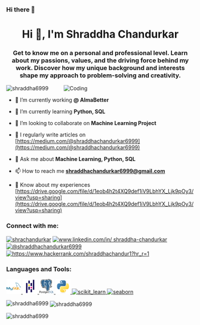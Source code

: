 ### Hi there 👋

<h1 align="center">Hi 👋, I'm Shraddha Chandurkar</h1>
<h3 align="center">Get to know me on a personal and professional level. Learn about my passions, values, and the driving force behind my work. Discover how my unique background and interests shape my approach to problem-solving and creativity.</h3>
<img align="right" alt="Coding" width="350" src="https://github.com/Shraddha6999/Shraddha6999/assets/123643720/8c2d54fa-3b74-45f9-ac38-70ad86c8af93">
<p align="left"> <img src="https://komarev.com/ghpvc/?username=shraddha6999&label=Profile%20views&color=0e75b6&style=flat" alt="shraddha6999" /> </p>

- 🔭 I’m currently working **@ AlmaBetter**

- 🌱 I’m currently learning **Python, SQL**

- 👯 I’m looking to collaborate on **Machine Learning Project**

- 📝 I regularly write articles on [https://medium.com/@shraddhachandurkar6999](https://medium.com/@shraddhachandurkar6999)

- 💬 Ask me about **Machine Learning, Python, SQL**

- 📫 How to reach me **shraddhachandurkar6999@gmail.com**

- 📄 Know about my experiences [https://drive.google.com/file/d/1eob4h2t4XQ9def1iV9LbhYX_Ljk9pOy3/view?usp=sharing](https://drive.google.com/file/d/1eob4h2t4XQ9def1iV9LbhYX_Ljk9pOy3/view?usp=sharing)

<h3 align="left">Connect with me:</h3>
<p align="left">
<a href="https://twitter.com/shrachandurkar" target="blank"><img align="center" src="https://raw.githubusercontent.com/rahuldkjain/github-profile-readme-generator/master/src/images/icons/Social/twitter.svg" alt="shrachandurkar" height="30" width="40" /></a>
<a href="https://linkedin.com/in/www.linkedin.com/in/ shraddha-chandurkar" target="blank"><img align="center" src="https://raw.githubusercontent.com/rahuldkjain/github-profile-readme-generator/master/src/images/icons/Social/linked-in-alt.svg" alt="www.linkedin.com/in/ shraddha-chandurkar" height="30" width="40" /></a>
<a href="https://medium.com/@shraddhachandurkar6999" target="blank"><img align="center" src="https://raw.githubusercontent.com/rahuldkjain/github-profile-readme-generator/master/src/images/icons/Social/medium.svg" alt="@shraddhachandurkar6999" height="30" width="40" /></a>
<a href="https://www.hackerrank.com/https://www.hackerrank.com/shraddhachandur1?hr_r=1" target="blank"><img align="center" src="https://raw.githubusercontent.com/rahuldkjain/github-profile-readme-generator/master/src/images/icons/Social/hackerrank.svg" alt="https://www.hackerrank.com/shraddhachandur1?hr_r=1" height="30" width="40" /></a>
</p>

<h3 align="left">Languages and Tools:</h3>
<p align="left"> <a href="https://www.mysql.com/" target="_blank" rel="noreferrer"> <img src="https://raw.githubusercontent.com/devicons/devicon/master/icons/mysql/mysql-original-wordmark.svg" alt="mysql" width="40" height="40"/> </a> <a href="https://pandas.pydata.org/" target="_blank" rel="noreferrer"> <img src="https://raw.githubusercontent.com/devicons/devicon/2ae2a900d2f041da66e950e4d48052658d850630/icons/pandas/pandas-original.svg" alt="pandas" width="40" height="40"/> </a> <a href="https://www.postgresql.org" target="_blank" rel="noreferrer"> <img src="https://raw.githubusercontent.com/devicons/devicon/master/icons/postgresql/postgresql-original-wordmark.svg" alt="postgresql" width="40" height="40"/> </a> <a href="https://www.python.org" target="_blank" rel="noreferrer"> <img src="https://raw.githubusercontent.com/devicons/devicon/master/icons/python/python-original.svg" alt="python" width="40" height="40"/> </a> <a href="https://scikit-learn.org/" target="_blank" rel="noreferrer"> <img src="https://upload.wikimedia.org/wikipedia/commons/0/05/Scikit_learn_logo_small.svg" alt="scikit_learn" width="40" height="40"/> </a> <a href="https://seaborn.pydata.org/" target="_blank" rel="noreferrer"> <img src="https://seaborn.pydata.org/_images/logo-mark-lightbg.svg" alt="seaborn" width="40" height="40"/> </a> </p>

<p><img align="left" src="https://github-readme-stats.vercel.app/api/top-langs?username=shraddha6999&show_icons=true&locale=en&layout=compact" alt="shraddha6999" /></p>

<p>&nbsp;<img align="center" src="https://github-readme-stats.vercel.app/api?username=shraddha6999&show_icons=true&locale=en" alt="shraddha6999" /></p>

<p><img align="center" src="https://github-readme-streak-stats.herokuapp.com/?user=shraddha6999&" alt="shraddha6999" /></p>
